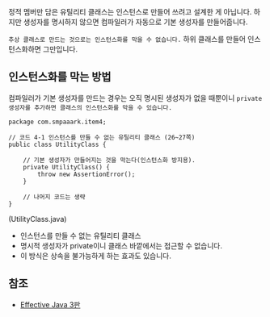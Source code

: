 정적 멤버만 담은 유틸리티 클래스는 인스턴스로 만들어 쓰려고 설계한 게 아닙니다. 하지만 생성자를 명시하지 않으면 컴파일러가 자동으로 기본 생성자를 만들어줍니다.

```추상 클래스로 만드는 것으로는 인스턴스화를 막을 수 없습니다.``` 하위 클래스를 만들어 인스턴스화하면 그만입니다.

## 인스턴스화를 막는 방법
컴파일러가 기본 생성자를 만드는 경우는 오직 명시된 생성자가 없을 때뿐이니 ```private 생성자를 추가하면 클래스의 인스턴스화를 막을 수 있습니다.```
```
package com.smpaaark.item4;

// 코드 4-1 인스턴스를 만들 수 없는 유틸리티 클래스 (26~27쪽)
public class UtilityClass {

    // 기본 생성자가 만들어지는 것을 막는다(인스턴스화 방지용).
    private UtilityClass() {
        throw new AssertionError();
    }

    // 나머지 코드는 생략
}
```
(UtilityClass.java)
* 인스턴스를 만들 수 없는 유틸리티 클래스
* 명시적 생성자가 private이니 클래스 바깥에서는 접근할 수 없습니다.
* 이 방식은 상속을 불가능하게 하는 효과도 있습니다.

## 참조
* [Effective Java 3판](http://www.kyobobook.co.kr/product/detailViewKor.laf?mallGb=KOR&ejkGb=KOR&barcode=9788966262281)